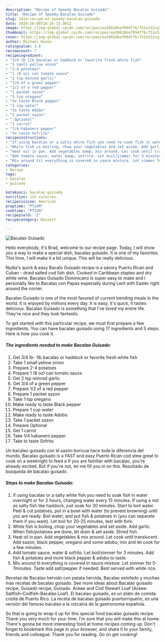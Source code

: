 ```yaml
---
description: "Recipe of Speedy Bacalao Guisado"
title: "Recipe of Speedy Bacalao Guisado"
slug: 1414-recipe-of-speedy-bacalao-guisado
date: 2020-10-08T18:35:33.081Z
image: https://img-global.cpcdn.com/recipes/ea38616baf094776/751x532cq70/bacalao-guisado-recipe-main-photo.jpg
thumbnail: https://img-global.cpcdn.com/recipes/ea38616baf094776/751x532cq70/bacalao-guisado-recipe-main-photo.jpg
cover: https://img-global.cpcdn.com/recipes/ea38616baf094776/751x532cq70/bacalao-guisado-recipe-main-photo.jpg
author: Michael Hines
ratingvalue: 3.8
reviewcount: 7
recipeingredient:
- "3/4 lb 1lb bacalao or haddock or favorite fresh white fish"
- "1 small yellow onion"
- "2-4 potatoes"
- "1 (8 oz) can tomato sauce"
- "2 tsp minced garlic"
- "3/4 of a green pepper"
- "1/2 of a red pepper"
- "1 packet sazon"
- "1 tsp oregano"
- "to taste Black pepper"
- "1 cup water"
- "to taste Adobo"
- "1 packet sazon"
- " Optional"
- "1 carrot"
- "1/4 habanero pepper"
- "to taste Sofrito"
recipeinstructions:
- "If using bacalao or a salty white fish you need to soak fish in water overnight or for 2 hours, changing water every 15 minutes. If using a not as salty fish like haddock, just soak for 30 minutes. Start to boil water. Peel &amp; cut potatoes, put in a bowl with water (to prevent browning) until you are ready. Boil water, and put fish &amp; potatoes in (you can separate them if you want). Let boil for 20-25 minutes, test with fork."
- "While fish is boiling, chop your vegetables and set aside. Add garlic. When fish/potatoes are done, let drain &amp; set aside. Shred fish."
- "Heat oil in pan. Add vegetables &amp; mix around. Let cook until translucent. Add sazon, black pepper, oregano and some adobo, mix and let cook for a few minutes."
- "Add tomato sauce, water &amp; sofrito. Let boil/simmer for 3 minutes. Add fish &amp; potatoes and more black pepper &amp; adobo to taste."
- "Mix around til everything is covered in sauce mixture. Let simmer for 5-7minutes. Taste add salt/pepper if needed. Best served with white rice."
categories:
- Recipe
tags:
- bacalao
- guisado

katakunci: bacalao guisado 
nutrition: 115 calories
recipecuisine: American
preptime: "PT24M"
cooktime: "PT33M"
recipeyield: "2"
recipecategory: Dessert

---
```



![Bacalao Guisado](https://img-global.cpcdn.com/recipes/ea38616baf094776/751x532cq70/bacalao-guisado-recipe-main-photo.jpg)

Hello everybody, it's Brad, welcome to our recipe page. Today, I will show you a way to make a special dish, bacalao guisado. It is one of my favorites. This time, I will make it a bit unique. This will be really delicious.

Nydia&#39;s quick &amp; easy Bacalo Guisado recipe is a savory Puerto Rican and Cuban - dried salted cod fish dish. Cooked in Caribbean staples and dry white wine. Bacalao Guisado Dominicano is super easy to make and I personally like to Bacalao con Papas especially during Lent with Easter right around the corner.

Bacalao Guisado is one of the most favored of current trending meals in the world. It is enjoyed by millions every day. It is easy, it's quick, it tastes delicious. Bacalao Guisado is something that I've loved my entire life. They're nice and they look fantastic.


To get started with this particular recipe, we must first prepare a few ingredients. You can have bacalao guisado using 17 ingredients and 5 steps. Here is how you cook it.

<!--inarticleads1-->

##### The ingredients needed to make Bacalao Guisado:

1. Get 3/4 lb- 1lb bacalao or haddock or favorite fresh white fish
1. Take 1 small yellow onion
1. Prepare 2-4 potatoes
1. Prepare 1 (8 oz) can tomato sauce
1. Get 2 tsp minced garlic
1. Get 3/4 of a green pepper
1. Prepare 1/2 of a red pepper
1. Prepare 1 packet sazon
1. Take 1 tsp oregano
1. Make ready to taste Black pepper
1. Prepare 1 cup water
1. Make ready to taste Adobo
1. Take 1 packet sazon
1. Prepare  Optional
1. Get 1 carrot
1. Take 1/4 habanero pepper
1. Take to taste Sofrito


Un bacalao guisado con el sazón boricua hace toda la diferencia del mundo. Bacalao guisado is a FAST and easy Puerto Rican cod stew great to cook on a weeknight to feed a If you are familiar with bacalao, you&#39;re already excited. But if you&#39;re not, let me fill you in on this. Resultado de búsqueda de bacalao guisado. 

<!--inarticleads2-->

##### Steps to make Bacalao Guisado:

1. If using bacalao or a salty white fish you need to soak fish in water overnight or for 2 hours, changing water every 15 minutes. If using a not as salty fish like haddock, just soak for 30 minutes. Start to boil water. Peel &amp; cut potatoes, put in a bowl with water (to prevent browning) until you are ready. Boil water, and put fish &amp; potatoes in (you can separate them if you want). Let boil for 20-25 minutes, test with fork.
1. While fish is boiling, chop your vegetables and set aside. Add garlic. When fish/potatoes are done, let drain &amp; set aside. Shred fish.
1. Heat oil in pan. Add vegetables &amp; mix around. Let cook until translucent. Add sazon, black pepper, oregano and some adobo, mix and let cook for a few minutes.
1. Add tomato sauce, water &amp; sofrito. Let boil/simmer for 3 minutes. Add fish &amp; potatoes and more black pepper &amp; adobo to taste.
1. Mix around til everything is covered in sauce mixture. Let simmer for 5-7minutes. Taste add salt/pepper if needed. Best served with white rice.


Recetas de Bacalao hervido con patata hervida, Bacalao estofado y muchas más recetas de bacalao guisado. See more ideas about Bacalao guisado recipe, Guisado recipe, Guisado. Ackee and Cod Stewart Loaf (Ackee-Saltfish-Codfish-Bacalao Loaf). El bacalao guisado, es un plato de comida criolla de Puerto Rico. La receta de bacalao guisado puertorriqueño, es una versión del famoso bacalao a la vizcaína de la gastronomía española. 

So that is going to wrap it up for this special food bacalao guisado recipe. Thank you very much for your time. I'm sure that you will make this at home. There's gonna be more interesting food at home recipes coming up. Don't forget to bookmark this page in your browser, and share it to your family, friends and colleague. Thank you for reading. Go on get cooking!
